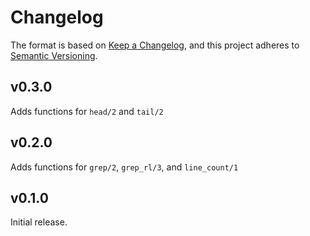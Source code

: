 # Changelog

The format is based on [Keep a Changelog](https://keepachangelog.com/en/1.0.0/),
and this project adheres to [Semantic Versioning](https://semver.org/spec/v2.0.0.html).

## v0.3.0

Adds functions for `head/2` and `tail/2`

## v0.2.0

Adds functions for `grep/2`, `grep_rl/3`, and `line_count/1`

## v0.1.0

Initial release.
